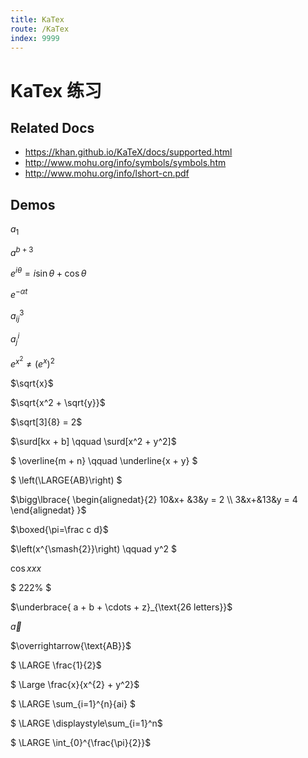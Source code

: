 ```yaml
---
title: KaTex
route: /KaTex
index: 9999
---
```


# KaTex 练习

## Related Docs
- https://khan.github.io/KaTeX/docs/supported.html
- http://www.mohu.org/info/symbols/symbols.htm
- http://www.mohu.org/info/lshort-cn.pdf

## Demos

$a_1$

$a^{b+3}$

$e^{i\theta} = i\sin\theta + \cos\theta$

$e^{-\alpha t}$

$a_{ij}^{3}$

$a^{i}_{j}$

$e^{x^2} \neq (e^x)^2$ 

$\sqrt{x}$

$\sqrt{x^2 + \sqrt{y}}$

$\sqrt[3]{8} = 2$

$\surd[kx + b] \qquad \surd[x^2 + y^2]$

$
\overline{m + n}
\qquad 
\underline{x + y}
$

$ \left(\LARGE{AB}\right) $

$\bigg\lbrace{
\begin{alignedat}{2}
   10&x+ &3&y = 2 \\
   3&x+&13&y = 4
\end{alignedat}
}$

$\boxed{\pi=\frac c d}$


$\left(x^{\smash{2}}\right) \qquad y^2 $

$\cos{xxx}$

$ 222\% $

$\underbrace{ a + b + \cdots + z}_{\text{26 letters}}$

$\vec{a}$

$\overrightarrow{\text{AB}}$

$ \LARGE \frac{1}{2}$

$ \Large \frac{x}{x^{2} + y^2}$

$ \LARGE \sum_{i=1}^{n}{ai} $

$ \LARGE \displaystyle\sum_{i=1}^n$

$ \LARGE \int_{0}^{\frac{\pi}{2}}$
